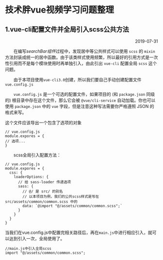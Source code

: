# 技术胖vue视频学习问题整理

## 1.vue-cli配置文件并全局引入scss公共方法 
<p align="right">2019-07-31</p>

&emsp;&emsp;在编写*searchBar组件*过程中，发现居中等公共样式可以使用 `scss` 的 `mixin` 方法封装成统一的居中函数。由于该类样式使用频繁，所以最好的引用方式是一次性引用而不是每个模块使用时再单独引入，由此引出 `vue-cli` 配置全局 `scss` 这个问题。  

&emsp;&emsp;由于本项目使用`vue-cli3.0`创建，所以我们要自己手动创建配置文件`vue.config.js`  
  
&emsp;&emsp;`vue.config.js` 是一个可选的配置文件，如果项目的 (和  `package.json` 同级的) 根目录中存在这个文件，那么它会被 `@vue/cli-service` 自动加载。你也可以使用 `package.json` 中的 `vue` 字段，但是注意这种写法需要你严格遵照 JSON 的格式来写。  

这个文件应该导出一个包含了选项的对象
```
// vue.config.js
module.expores = {
// 选项...
}
```
&emsp;&emsp;scss全局引入配置方法：
```
// vue.config.js
module.expores = {
  css: {
    loaderOptions: {
      // 给 sass-loader 传递选项
      sass: {
        // @/ 是 src/ 的别名
        // 以本项目为例，我们的公共scss样式是写在src/assets/common/common.scss 中的
        data: `@import "@/assets/common/common.scss";`
      }
    }
  }
}
```
当我们在vue.config.js中配置完相关路径后，再在`main.js`中进行相应引入，就可以达到引入一次，全局使用了。  
```
//main.js中引入全局scss
import "@/assets/common/common.scss";
```
